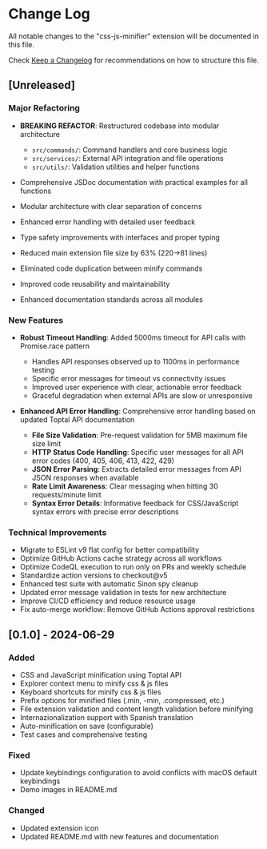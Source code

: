 # Change Log

All notable changes to the "css-js-minifier" extension will be documented in this file.

Check [Keep a Changelog](http://keepachangelog.com/) for recommendations on how to structure this file.

## [Unreleased]

### Major Refactoring

- **BREAKING REFACTOR**: Restructured codebase into modular architecture
  - `src/commands/`: Command handlers and core business logic
  - `src/services/`: External API integration and file operations
  - `src/utils/`: Validation utilities and helper functions

- Comprehensive JSDoc documentation with practical examples for all functions
- Modular architecture with clear separation of concerns
- Enhanced error handling with detailed user feedback
- Type safety improvements with interfaces and proper typing
- Reduced main extension file size by 63% (220→81 lines)
- Eliminated code duplication between minify commands
- Improved code reusability and maintainability
- Enhanced documentation standards across all modules

### New Features

- **Robust Timeout Handling**: Added 5000ms timeout for API calls with Promise.race pattern
  - Handles API responses observed up to 1100ms in performance testing
  - Specific error messages for timeout vs connectivity issues
  - Improved user experience with clear, actionable error feedback
  - Graceful degradation when external APIs are slow or unresponsive

- **Enhanced API Error Handling**: Comprehensive error handling based on updated Toptal API documentation
  - **File Size Validation**: Pre-request validation for 5MB maximum file size limit
  - **HTTP Status Code Handling**: Specific user messages for all API error codes (400, 405, 406, 413, 422, 429)
  - **JSON Error Parsing**: Extracts detailed error messages from API JSON responses when available
  - **Rate Limit Awareness**: Clear messaging when hitting 30 requests/minute limit
  - **Syntax Error Details**: Informative feedback for CSS/JavaScript syntax errors with precise error descriptions

### Technical Improvements

- Migrate to ESLint v9 flat config for better compatibility
- Optimize GitHub Actions cache strategy across all workflows
- Optimize CodeQL execution to run only on PRs and weekly schedule
- Standardize action versions to checkout@v5
- Enhanced test suite with automatic Sinon spy cleanup
- Updated error message validation in tests for new architecture
- Improve CI/CD efficiency and reduce resource usage
- Fix auto-merge workflow: Remove GitHub Actions approval restrictions

## [0.1.0] - 2024-06-29

### Added

- CSS and JavaScript minification using Toptal API
- Explorer context menu to minify css & js files
- Keyboard shortcuts for minify css & js files
- Prefix options for minified files (.min, -min, .compressed, etc.)
- File extension validation and content length validation before minifying
- Internazionalization support with Spanish translation
- Auto-minification on save (configurable)
- Test cases and comprehensive testing

### Fixed

- Update keybindings configuration to avoid conflicts with macOS default keybindings
- Demo images in README.md

### Changed

- Updated extension icon
- Updated README.md with new features and documentation
